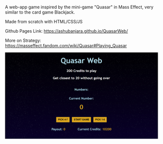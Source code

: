 A web-app game inspired by the mini-game "Quasar" in Mass Effect, very similar to the card game Blackjack.

Made from scratch with HTML/CSS/JS

Github Pages Link: https://ashubanjara.github.io/QuasarWeb/

More on Strategy: https://masseffect.fandom.com/wiki/Quasar#Playing_Quasar

![Image of Quasar Web](https://github.com/ashubanjara/QuasarWeb/blob/main/images/quasar_capture.PNG)
